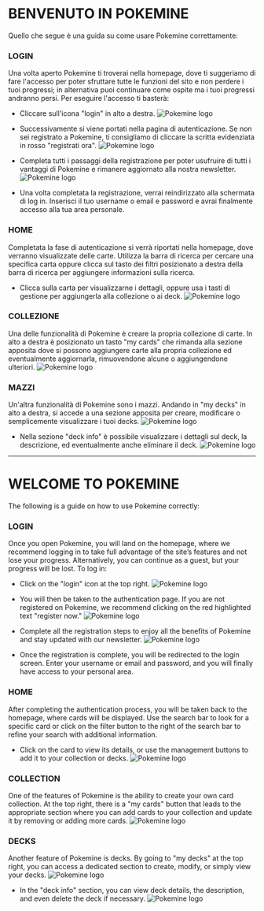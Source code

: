 # BENVENUTO IN POKEMINE

Quello che segue è una guida su come usare Pokemine correttamente:

### LOGIN
Una volta aperto Pokemine ti troverai nella homepage, dove ti suggeriamo di fare l'accesso per poter sfruttare tutte le funzioni del sito e non perdere i tuoi progressi; in alternativa puoi continuare come ospite ma i tuoi progressi andranno persi. Per eseguire l'accesso ti basterà:
- Cliccare sull'icona "login" in alto a destra.
![Pokemine logo](/manuale_utente/pics/home1.png)

- Successivamente si viene portati nella pagina di autenticazione. Se non sei registrato a Pokemine, ti consigliamo di cliccare la scritta evidenziata in rosso "registrati ora".
![Pokemine logo](/manuale_utente/pics/login.png)
- Completa tutti i passaggi della registrazione per poter usufruire di tutti i vantaggi di Pokemine e rimanere aggiornato alla nostra newsletter.
![Pokemine logo](/manuale_utente/pics/registration.png)
- Una volta completata la registrazione, verrai reindirizzato alla schermata di log in. Inserisci il tuo username o email e password e avrai finalmente accesso alla tua area personale.

### HOME
Completata la fase di autenticazione si verrà riportati nella homepage, dove verranno visualizzate delle carte. Utilizza la barra di ricerca per cercare una specifica carta oppure clicca sul tasto dei filtri posizionato a destra della barra di ricerca per aggiungere informazioni sulla ricerca.
- Clicca sulla carta per visualizzarne i dettagli, oppure usa i tasti di gestione per aggiungerla alla collezione o ai deck.
![Pokemine logo](/manuale_utente/pics/filters.png)

### COLLEZIONE
Una delle funzionalità di Pokemine è creare la propria collezione di carte. In alto a destra è posizionato un tasto "my cards" che rimanda alla sezione apposita dove si possono aggiungere carte alla propria collezione ed eventualmente aggiornarla, rimuovendone alcune o aggiungendone ulteriori.
![Pokemine logo](/manuale_utente/pics/mycards1.png)

### MAZZI
Un'altra funzionalità di Pokemine sono i mazzi. Andando in "my decks" in alto a destra, si accede a una sezione apposita per creare, modificare o semplicemente visualizzare i tuoi decks.
![Pokemine logo](/manuale_utente/pics/deckcreation.png)
- Nella sezione "deck info" è possibile visualizzare i dettagli sul deck, la descrizione, ed eventualmente anche eliminare il deck.
![Pokemine logo](/manuale_utente/pics/deckinfo.png)

---

# WELCOME TO POKEMINE

The following is a guide on how to use Pokemine correctly:

### LOGIN
Once you open Pokemine, you will land on the homepage, where we recommend logging in to take full advantage of the site’s features and not lose your progress. Alternatively, you can continue as a guest, but your progress will be lost. To log in:
- Click on the "login" icon at the top right.
![Pokemine logo](/manuale_utente/pics/home1.png)
- You will then be taken to the authentication page. If you are not registered on Pokemine, we recommend clicking on the red highlighted text "register now."
![Pokemine logo](/manuale_utente/pics/login.png)

- Complete all the registration steps to enjoy all the benefits of Pokemine and stay updated with our newsletter.
![Pokemine logo](/manuale_utente/pics/registration.png)
- Once the registration is complete, you will be redirected to the login screen. Enter your username or email and password, and you will finally have access to your personal area.

### HOME
After completing the authentication process, you will be taken back to the homepage, where cards will be displayed. Use the search bar to look for a specific card or click on the filter button to the right of the search bar to refine your search with additional information.
- Click on the card to view its details, or use the management buttons to add it to your collection or decks.
![Pokemine logo](/manuale_utente/pics/filters.png)

### COLLECTION
One of the features of Pokemine is the ability to create your own card collection. At the top right, there is a "my cards" button that leads to the appropriate section where you can add cards to your collection and update it by removing or adding more cards.
![Pokemine logo](/manuale_utente/pics/mycards1.png)

### DECKS
Another feature of Pokemine is decks. By going to "my decks" at the top right, you can access a dedicated section to create, modify, or simply view your decks.
![Pokemine logo](/manuale_utente/pics/deckcreation.png)
- In the "deck info" section, you can view deck details, the description, and even delete the deck if necessary.
![Pokemine logo](/manuale_utente/pics/deckinfo.png)
